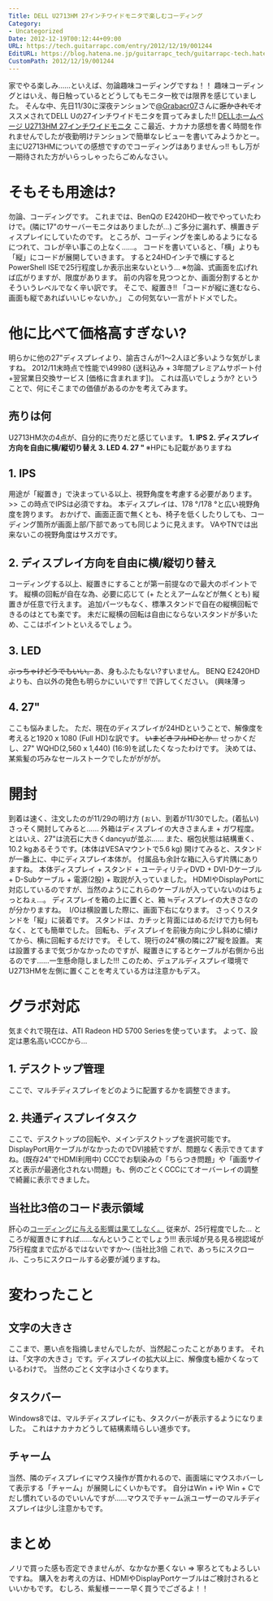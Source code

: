 ```yaml
---
Title: DELL U2713HM 27インチワイドモニタで楽しむコーディング
Category:
- Uncategorized
Date: 2012-12-19T00:12:44+09:00
URL: https://tech.guitarrapc.com/entry/2012/12/19/001244
EditURL: https://blog.hatena.ne.jp/guitarrapc_tech/guitarrapc-tech.hatenablog.com/atom/entry/11696248318757676043
CustomPath: 2012/12/19/001244
---
```


家でやる楽しみ……といえば、勿論趣味コーディングですね！！ 趣味コーディングとはいえ、毎日触っているとどうしてもモニタ一枚では限界を感じていました。 そんな中、先日11/30に深夜テンションで<a href="https://twitter.com/Grabacr07" target="_blank">@Grabacr07</a>さんに<del>誑かされて</del>オススメされてDELL Uの27インチワイドモニタを買ってみました!!
<a href="http://accessories.apj.dell.com/sna/productdetail.aspx?c=jp&amp;cs=jpbsd1&amp;l=ja&amp;redirect=1&amp;s=bsd&amp;sku=210-40777" target="_blank">DELLホームページ U2713HM 27インチワイドモニタ</a> ここ最近、ナカナカ感想を書く時間を作れませんでしたが夜勤明けテンションで簡単なレビューを書いてみようかとー。 主にU2713HMについての感想ですのでコーディングはありませんっ!!
もし万が一期待された方がいらっしゃったらごめんなさい。
# そもそも用途は?
勿論、コーディングです。 これまでは、BenQの E2420HD一枚でやっていたわけで。(隣に17"のサーバーモニタはありましたが…)
ご多分に漏れず、横置きディスプレイにしていたのです。 ところが、コーディングを楽しめるようになるにつれて、コレが辛い事この上なく……。 コードを書いていると、「横」よりも「縦」にコードが展開していきます。 すると24HDインチで横にするとPowerShell ISEで25行程度しか表示出来ないという…
※勿論、式画面を広げれば広がりますが、限度があります。
前の内容を見つつとか、画面分割するとかそういうレベルでなく辛い訳です。 そこで、縦置き!! 「コードが縦に進むなら、画面も縦であればいいじゃないか。」 この何気ない一言がトドメでした。
# 他に比べて価格高すぎない?
明らかに他の27"ディスプレイより、諭吉さんが1～2人ほど多いような気がしますね。 2012/11末時点で性能で\49980 (送料込み + 3年間プレミアムサポート付+翌営業日交換サービス [価格に含まれます])。 これは高いでしょうか? ということで、何にそこまでの価値があるのかを考えてみます。
## 売りは何
U2713HM次の4点が、自分的に売りだと感じています。 <strong> 1. IPS 2. ディスプレイ方向を自由に横/縦切り替え 3. LED 4. 27 " </strong> ※HPにも記載がありますね
## 1. IPS
用途が「縦置き」で決まっている以上、視野角度を考慮する必要があります。 &gt;&gt; この時点でIPSは必須ですね。 本ディスプレイは、178 °/178 °と広い視野角度を誇ります。 おかげで、画面正面で無くとも、椅子を低くしたりしても、コーディング箇所が画面上部/下部であっても同じように見えます。 VAやTNでは出来ないこの視野角度はサスガです。
## 2. ディスプレイ方向を自由に横/縦切り替え
コーディングする以上、縦置きにすることが第一前提なので最大のポイントです。 縦横の回転が自在な為、必要に応じて (+ たとえアームなどが無くとも) 縦置きが任意で行えます。 追加パーツもなく、標準スタンドで自在の縦横回転できるのはとても楽です。 未だに縦横の回転は自由にならないスタンドが多いため、ここはポイントといえるでしょう。
## 3. LED
<del>ぶっちゃけどうでもいい。</del>あ、身もふたもない?すいません。 BENQ E2420HDよりも、白以外の発色も明らかにいいです!! で許してください。 (興味薄っ
## 4. 27"
ここも悩みました。 ただ、現在のディスプレイが24HDということで、解像度を考えると1920 x 1080 (Full HD)な訳です。 <del datetime="2013-01-15T18:05:00+00:00">いまどきフルHDとか…</del> せっかくだし、27" WQHD(2,560 x 1,440) (16:9)を試したくなったわけです。 決めては、某紫髪の巧みなセールストークでしたがががが。
# 開封
到着は速く、注文したのが11/29の明け方 (ぉい、到着が11/30でした。(着払い) さっそく開封してみると…… 外箱はディスプレイの大きさまんま + ガワ程度。とはいえ、27"は流石に大きくdancyuが並ぶ…… また、梱包状態は結構重く、10.2 kgあるそうです。(本体はVESAマウントで5.6 kg)
開けてみると、スタンドが一番上に、中にディスプレイ本体が。 付属品も余計な箱に入らず片隅にありますね。 本体ディスプレイ + スタンド + ユーティリティDVD + DVI-Dケーブル+ D-Subケーブル + 電源(2股) + 取説が入っていました。 HDMIやDisplayPortに対応しているのですが、当然のようにこれらのケーブルが入っていないのはちょっとねぇ…。
ディスプレイを箱の上に置くと、箱 ≒ディスプレイの大きさなのが分かりますね。
 I/Oは横設置した際に、画面下右になります。
さっくりスタンドを「縦」に装着です。 スタンドは、カチッと背面にはめるだけで力も何もなく、とても簡単でした。 回転も、ディスプレイを前後方向に少し斜めに傾けてから、横に回転するだけです。
そして、現行の24”横の隣に27"縦を設置。 実は設置するまで気づかなかったのですが、縦置きにするとケーブルが右側から出るのです……一生懸命隠しました!!! このため、デュアルディスプレイ環境でU2713HMを左側に置くことを考えている方は注意かもデス。
# グラボ対応
気まぐれで現在は、ATI Radeon HD 5700 Seriesを使っています。 よって、設定は悪名高いCCCから…
## 1. デスクトップ管理
ここで、マルチディスプレイをどのように配置するかを調整できます。
## 2. 共通ディスプレイタスク
ここで、デスクトップの回転や、メインデスクトップを選択可能です。 DisplayPort用ケーブルがなかったのでDVI接続ですが、問題なく表示できてますね。(既存24"でHDMI利用中) CCCでお馴染みの「ちらつき問題」や「画面サイズと表示が最適化されない問題」も、例のごとくCCCにてオーバーレイの調整で綺麗に表示できました。
## 当社比3倍のコード表示領域
肝心の<a href="http://guitarrapc.wordpress.com/2012/12/19/dell-u2713hm-27%e3%82%a4%e3%83%b3%e3%83%81%e3%83%af%e3%82%a4%e3%83%89%e3%83%a2%e3%83%8b%e3%82%bf%e3%81%a7%e6%a5%bd%e3%81%97%e3%82%80%e3%82%b3%e3%83%bc%e3%83%87%e3%82%a3%e3%83%b3%e3%82%b0/holizon_display24/" rel="attachment wp-att-232"><span style="color: #333333;">コーディングに与える影響は果てしなく。</a> 従来が、25行程度でした…
ところが縦置きにすれば……なんということでしょう!!! 表示域が見る見る視認域が75行程度まで広がるではないですか～ (当社比3倍 これで、あっちにスクロール、こっちにスクロールする必要が減りますね。

# 変わったこと
## 文字の大きさ
ここまで、悪い点を指摘しませんでしたが、当然起こったことがあります。 それは、「文字の大きさ」です。ディスプレイの拡大以上に、解像度も細かくなっているわけで。 当然のごとく文字は小さくなります。
## タスクバー
Windows8では、マルチディスプレイにも、タスクバーが表示するようになりました。 これはナカナカどうして結構素晴らしい進歩です。
## チャーム
当然、隣のディスプレイにマウス操作が貫かれるので、画面端にマウスホバーして表示する「チャーム」が展開しにくいかもです。 自分はWin + iや Win + Cでだし慣れているのでいいんですが……マウスでチャーム派ユーザーのマルチディスプレイは少し注意かもです。
# まとめ
ノリで買った感も否定できませんが、なかなか悪くない =&gt; 寧ろとてもよろしいですね。 購入をお考えの方は、HDMIやDisplayPortケーブルはご検討されるといいかもです。 むしろ、紫髪様ーーー早く買うでござるよ！！
